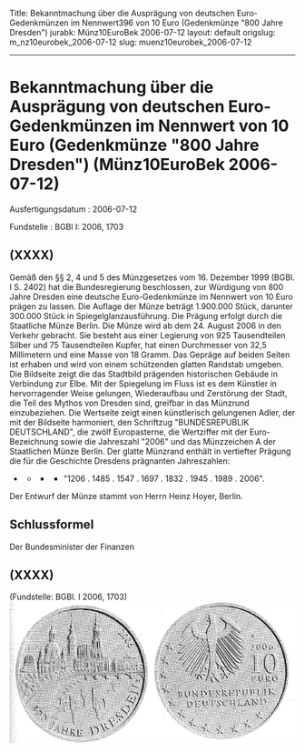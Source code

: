 Title: Bekanntmachung über die Ausprägung von deutschen Euro-Gedenkmünzen im Nennwert396
  von 10 Euro (Gedenkmünze "800 Jahre Dresden")
jurabk: Münz10EuroBek 2006-07-12
layout: default
origslug: m_nz10eurobek_2006-07-12
slug: muenz10eurobek_2006-07-12

---

# Bekanntmachung über die Ausprägung von deutschen Euro-Gedenkmünzen im Nennwert von 10 Euro (Gedenkmünze "800 Jahre Dresden") (Münz10EuroBek 2006-07-12)

Ausfertigungsdatum
:   2006-07-12

Fundstelle
:   BGBl I: 2006, 1703



## (XXXX)

Gemäß den §§ 2, 4 und 5 des Münzgesetzes vom 16. Dezember 1999 (BGBl.
I S. 2402) hat die Bundesregierung beschlossen, zur Würdigung von 800
Jahre Dresden eine deutsche Euro-Gedenkmünze im Nennwert von 10 Euro
prägen zu lassen.
Die Auflage der Münze beträgt 1.900.000 Stück, darunter 300.000 Stück
in Spiegelglanzausführung. Die Prägung erfolgt durch die Staatliche
Münze Berlin. Die Münze wird ab dem 24. August 2006 in den Verkehr
gebracht. Sie besteht aus einer Legierung von 925 Tausendteilen Silber
und 75 Tausendteilen Kupfer, hat einen Durchmesser von 32,5
Millimetern und eine Masse von 18 Gramm. Das Gepräge auf beiden Seiten
ist erhaben und wird von einem schützenden glatten Randstab umgeben.
Die Bildseite zeigt die das Stadtbild prägenden historischen Gebäude
in Verbindung zur Elbe. Mit der Spiegelung im Fluss ist es dem
Künstler in hervorragender Weise gelungen, Wiederaufbau und Zerstörung
der Stadt, die Teil des Mythos von Dresden sind, greifbar in das
Münzrund einzubeziehen.
Die Wertseite zeigt einen künstlerisch gelungenen Adler, der mit der
Bildseite harmoniert, den Schriftzug "BUNDESREPUBLIK DEUTSCHLAND", die
zwölf Europasterne, die Wertziffer mit der Euro-Bezeichnung sowie die
Jahreszahl "2006" und das Münzzeichen A der Staatlichen Münze Berlin.
Der glatte Münzrand enthält in vertiefter Prägung die für die
Geschichte Dresdens prägnanten Jahreszahlen:

*
    *
        *
            *   "1206 . 1485 . 1547 . 1697 . 1832 . 1945 . 1989 . 2006".












Der Entwurf der Münze stammt von Herrn Heinz Hoyer, Berlin.


## Schlussformel

Der Bundesminister der Finanzen


## (XXXX)

(Fundstelle: BGBl. I 2006, 1703)
![bgbl1_2006_j1703_0010.jpg](bgbl1_2006_j1703_0010.jpg)
